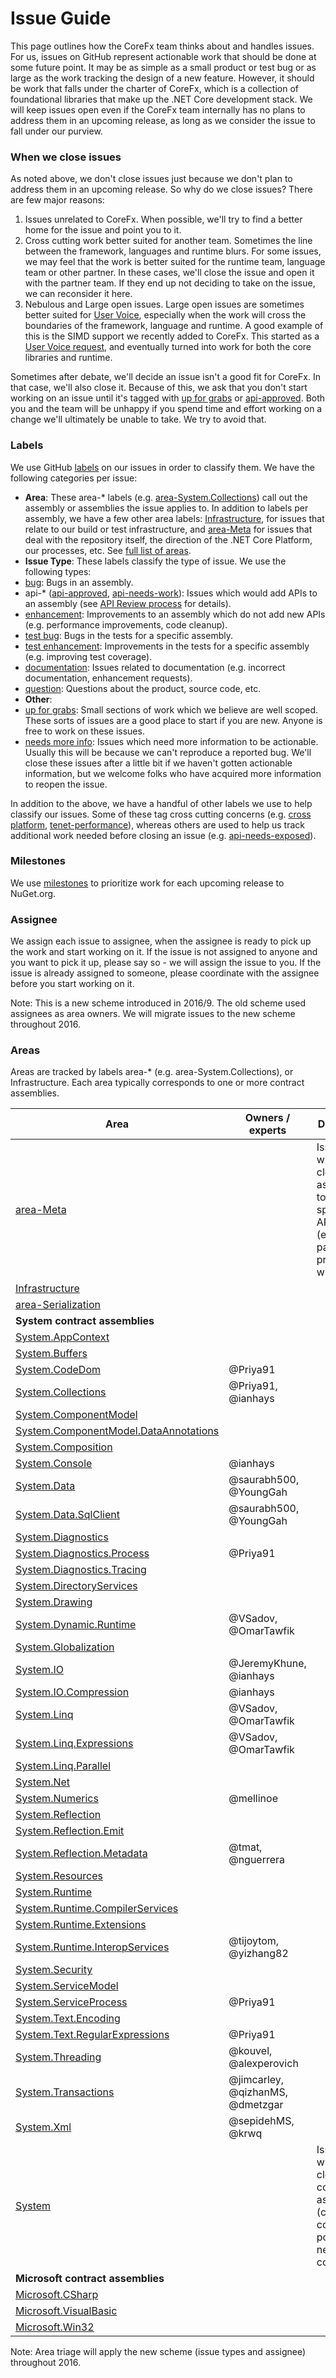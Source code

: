 ﻿Issue Guide
===========

This page outlines how the CoreFx team thinks about and handles issues.  For us, issues on GitHub represent actionable work that should be done at some future point.  It may be as simple as a small product or test bug or as large as the work tracking the design of a new feature.  However, it should be work that falls under the charter of CoreFx, which is a collection of foundational libraries that make up the .NET Core development stack.  We will keep issues open even if the CoreFx team internally has no plans to address them in an upcoming release, as long as we consider the issue to fall under our purview.

### When we close issues
As noted above, we don't close issues just because we don't plan to address them in an upcoming release.  So why do we close issues?  There are few major reasons:

1. Issues unrelated to CoreFx.  When possible, we'll try to find a better home for the issue and point you to it.
2. Cross cutting work better suited for another team.  Sometimes the line between the framework, languages and runtime blurs.  For some issues, we may feel that the work is better suited for the runtime team, language team or other partner.  In these cases, we'll close the issue and open it with the partner team.  If they end up not deciding to take on the issue, we can reconsider it here.
3. Nebulous and Large open issues.  Large open issues are sometimes better suited for [User Voice](http://visualstudio.uservoice.com/forums/121579-visual-studio/category/31481--net), especially when the work will cross the boundaries of the framework, language and runtime.  A good example of this is the SIMD support we recently added to CoreFx.  This started as a [User Voice request](https://visualstudio.uservoice.com/forums/121579-visual-studio-2015/suggestions/2212443-c-and-simd), and eventually turned into work for both the core libraries and runtime.

Sometimes after debate, we'll decide an issue isn't a good fit for CoreFx.  In that case, we'll also close it.  Because of this, we ask that you don't start working on an issue until it's tagged with [up for grabs](https://github.com/dotnet/corefx/labels/up%20for%20grabs) or [api-approved](https://github.com/dotnet/corefx/labels/api-approved).  Both you and the team will be unhappy if you spend time and effort working on a change we'll ultimately be unable to take. We try to avoid that.

### Labels
We use GitHub [labels](https://github.com/dotnet/corefx/labels) on our issues in order to classify them.  We have the following categories per issue:
* **Area**: These area-* labels (e.g. [area-System.Collections](https://github.com/dotnet/corefx/labels/area-System.Collections)) call out the assembly or assemblies the issue applies to. In addition to labels per assembly, we have a few other area labels: [Infrastructure](https://github.com/dotnet/corefx/labels/Infrastructure), for issues that relate to our build or test infrastructure, and [area-Meta](https://github.com/dotnet/corefx/labels/area-Meta) for issues that deal with the repository itself, the direction of the .NET Core Platform, our processes, etc. See [full list of areas](#areas).
* **Issue Type**: These labels classify the type of issue.  We use the following types:
 * [bug](https://github.com/dotnet/corefx/labels/bug): Bugs in an assembly.
 * api-* ([api-approved](https://github.com/dotnet/corefx/labels/api-approved), [api-needs-work](https://github.com/dotnet/corefx/labels/api-needs-work)): Issues which would add APIs to an assembly (see [API Review process](api-review-process.md) for details).
 * [enhancement](https://github.com/dotnet/corefx/labels/enhancement): Improvements to an assembly which do not add new APIs (e.g. performance improvements, code cleanup).
 * [test bug](https://github.com/dotnet/corefx/labels/test%20bug): Bugs in the tests for a specific assembly.
 * [test enhancement](https://github.com/dotnet/corefx/labels/test%20enhancement): Improvements in the tests for a specific assembly (e.g. improving test coverage).
 * [documentation](https://github.com/dotnet/corefx/labels/documentation): Issues related to documentation (e.g. incorrect documentation, enhancement requests).
 * [question](https://github.com/dotnet/corefx/labels/question): Questions about the product, source code, etc.
* **Other**:
 * [up for grabs](https://github.com/dotnet/corefx/labels/up%20for%20grabs): Small sections of work which we believe are well scoped.  These sorts of issues are a good place to start if you are new.  Anyone is free to work on these issues.
 * [needs more info](https://github.com/dotnet/corefx/labels/needs%20more%20info): Issues which need more information to be actionable.  Usually this will be because we can't reproduce a reported bug.  We'll close these issues after a little bit if we haven't gotten actionable information, but we welcome folks who have acquired more information to reopen the issue.

In addition to the above, we have a handful of other labels we use to help classify our issues.  Some of these tag cross cutting concerns (e.g. [cross platform](https://github.com/dotnet/corefx/labels/X-Plat), [tenet-performance](https://github.com/dotnet/corefx/labels/tenet-performance)), whereas others are used to help us track additional work needed before closing an issue (e.g. [api-needs-exposed](https://github.com/dotnet/corefx/labels/api-needs-exposed)).

### Milestones
We use [milestones](https://github.com/dotnet/corefx/milestones) to prioritize work for each upcoming release to NuGet.org.

### Assignee
We assign each issue to assignee, when the assignee is ready to pick up the work and start working on it.  If the issue is not assigned to anyone and you want to pick it up, please say so - we will assign the issue to you.  If the issue is already assigned to someone, please coordinate with the assignee before you start working on it.

Note: This is a new scheme introduced in 2016/9.  The old scheme used assignees as area owners.  We will migrate issues to the new scheme throughout 2016.

### Areas
Areas are tracked by labels area-* (e.g. area-System.Collections), or Infrastructure. Each area typically corresponds to one or more contract assemblies.

| Area                                                                                          | Owners / experts | Description | Triage Status |
|-----------------------------------------------------------------------------------------------|------------------|-------------|--------------------|
| [area-Meta](https://github.com/dotnet/corefx/labels/area-Meta)                                |  | Issues without clear association to any specific API/contract (e.g. packaging, project-wide docs) |  |
| [Infrastructure](https://github.com/dotnet/corefx/labels/Infrastructure)                      |  |  |  |
| [area-Serialization](https://github.com/dotnet/corefx/labels/area-Serialization)                   |  |  |  |
| **System contract assemblies** | | | |
| [System.AppContext](https://github.com/dotnet/corefx/labels/area-System.AppContext)           |  |  |  |
| [System.Buffers](https://github.com/dotnet/corefx/labels/area-System.Buffers)                 |  |  |  |
| [System.CodeDom](https://github.com/dotnet/corefx/labels/area-System.CodeDom)                 | @Priya91 |  |  |
| [System.Collections](https://github.com/dotnet/corefx/labels/area-System.Collections)         | @Priya91, @ianhays |  | Triaged |
| [System.ComponentModel](https://github.com/dotnet/corefx/labels/area-System.ComponentModel)   |  |  |  |
| [System.ComponentModel.DataAnnotations](https://github.com/dotnet/corefx/labels/area-System.ComponentModel.DataAnnotations) |  |  |  |
| [System.Composition](https://github.com/dotnet/corefx/labels/area-System.Composition)         |  |  |  |
| [System.Console](https://github.com/dotnet/corefx/labels/area-System.Console)                 | @ianhays |  |  |
| [System.Data](https://github.com/dotnet/corefx/labels/area-System.Data)                       | @saurabh500, @YoungGah |  |  |
| [System.Data.SqlClient](https://github.com/dotnet/corefx/labels/area-System.Data.SqlClient)   | @saurabh500, @YoungGah |  |  |
| [System.Diagnostics](https://github.com/dotnet/corefx/labels/area-System.Diagnostics)         |  |  |  |
| [System.Diagnostics.Process](https://github.com/dotnet/corefx/labels/area-System.Diagnostics.Process) | @Priya91 |  |  |
| [System.Diagnostics.Tracing](https://github.com/dotnet/corefx/labels/area-System.Diagnostics.Tracing) |  |  |  |
| [System.DirectoryServices](https://github.com/dotnet/corefx/labels/area-System.DirectoryServices) |  |  |  |
| [System.Drawing](https://github.com/dotnet/corefx/labels/area-System.Drawing)                 |  |  |  |
| [System.Dynamic.Runtime](https://github.com/dotnet/corefx/labels/area-System.Dynamic.Runtime) | @VSadov, @OmarTawfik |  |  |
| [System.Globalization](https://github.com/dotnet/corefx/labels/area-System.Globalization)     |  |  |  |
| [System.IO](https://github.com/dotnet/corefx/labels/area-System.IO)                           | @JeremyKhune, @ianhays |  | Triaged |
| [System.IO.Compression](https://github.com/dotnet/corefx/labels/area-System.IO.Compression)   | @ianhays |  | Triaged |
| [System.Linq](https://github.com/dotnet/corefx/labels/area-System.Linq)                       | @VSadov, @OmarTawfik |  |  |
| [System.Linq.Expressions](https://github.com/dotnet/corefx/labels/area-System.Linq.Expressions)   | @VSadov, @OmarTawfik |  |  |
| [System.Linq.Parallel](https://github.com/dotnet/corefx/labels/area-System.Linq.Parallel)     |  |  |  |
| [System.Net](https://github.com/dotnet/corefx/labels/area-System.Net)                         |  |  |  |
| [System.Numerics](https://github.com/dotnet/corefx/labels/area-System.Numerics)               | @mellinoe |  | Triaged |
| [System.Reflection](https://github.com/dotnet/corefx/labels/area-System.Reflection)           |  |  |  |
| [System.Reflection.Emit](https://github.com/dotnet/corefx/labels/area-System.Reflection.Emit) |  |  |  |
| [System.Reflection.Metadata](https://github.com/dotnet/corefx/labels/area-System.Reflection.Metadata) | @tmat, @nguerrera |  |  |
| [System.Resources](https://github.com/dotnet/corefx/labels/area-System.Resources)             |  |  |  |
| [System.Runtime](https://github.com/dotnet/corefx/labels/area-System.Runtime)                 |  |  |  |
| [System.Runtime.CompilerServices](https://github.com/dotnet/corefx/labels/area-System.Runtime.CompilerServices)   |  |  |  |
| [System.Runtime.Extensions](https://github.com/dotnet/corefx/labels/area-System.Runtime.Extensions)   |  |  |  |
| [System.Runtime.InteropServices](https://github.com/dotnet/corefx/labels/area-System.Runtime.InteropServices) | @tijoytom, @yizhang82 |  |  |
| [System.Security](https://github.com/dotnet/corefx/labels/area-System.Security)               |  |  |  |
| [System.ServiceModel](https://github.com/dotnet/corefx/labels/area-System.ServiceModel)       |  |  |  |
| [System.ServiceProcess](https://github.com/dotnet/corefx/labels/area-System.ServiceProcess)   | @Priya91 |  |  |
| [System.Text.Encoding](https://github.com/dotnet/corefx/labels/area-System.Text.Encoding)     |  |  |  |
| [System.Text.RegularExpressions](https://github.com/dotnet/corefx/labels/area-System.Text.RegularExpressions) | @Priya91 |  |  |
| [System.Threading](https://github.com/dotnet/corefx/labels/area-System.Threading)             | @kouvel, @alexperovich |  | Triaged |
| [System.Transactions](https://github.com/dotnet/corefx/labels/area-System.Transactions)       | @jimcarley, @qizhanMS, @dmetzgar |  |  |
| [System.Xml](https://github.com/dotnet/corefx/labels/area-System.Xml)                         | @sepidehMS, @krwq  | | Triaged |
| [System](https://github.com/dotnet/corefx/labels/area-System)                                 |  | Issues without clear contract association (cross-contract, or potentially new contracts) |  |
| **Microsoft contract assemblies** | | |  |
| [Microsoft.CSharp](https://github.com/dotnet/corefx/labels/area-Microsoft.CSharp)             |  |  |  |
| [Microsoft.VisualBasic](https://github.com/dotnet/corefx/labels/area-Microsoft.VisualBasic)   |  |  |  |
| [Microsoft.Win32](https://github.com/dotnet/corefx/labels/area-Microsoft.Win32)               |  |  |  |

Note: Area triage will apply the new scheme (issue types and assignee) throughout 2016.

